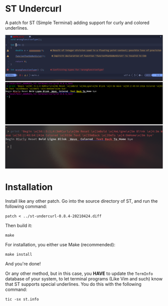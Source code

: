 # ST Undercurl

A patch for ST (Simple Terminal) adding support for curly and colored underlines.

![terminal neovim lsp](images/terminal3.png)
![terminal](images/terminal.png)
![terminal](images/terminal2.png)

# Installation

Install like any other patch. Go into the source directory of ST, and run the
following command:
```shell
patch < ../st-undercurl-0.8.4-20210424.diff
```

Then build it:
```shell
make
```

For installation, you either use Make (recommended):
```shell
make install
```
And you're done!

Or any other method, but in this case, you __HAVE__ to update the `TermInfo` database of
your system, to let terminal programs (Like Vim and such) know that ST supports
special underlines. You do this with the following command:
```shell
tic -sx st.info
```
